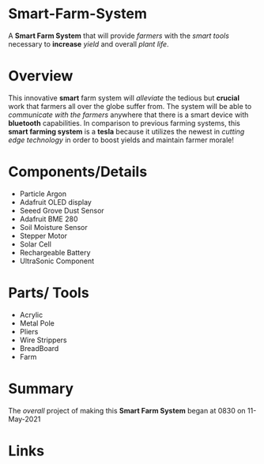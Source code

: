 # Smart-Farm-System
A **Smart Farm System** that will provide *farmers* with the *smart tools* necessary to **increase** *yield* and overall *plant life*. 

# Overview
This innovative **smart** farm system will *alleviate* the tedious but **crucial** work that farmers all over the globe suffer from. 
The system will be able to *communicate with the farmers* anywhere that there is a smart device with **bluetooth** capabilities. 
In comparison to previous farming systems, this **smart farming system** is a **tesla** because it utilizes the newest in *cutting edge technology* 
in order to boost yields and maintain farmer morale!

# Components/Details
* Particle Argon
* Adafruit OLED display
* Seeed Grove Dust Sensor
* Adafruit BME 280
* Soil Moisture Sensor
* Stepper Motor
* Solar Cell
* Rechargeable Battery
* UltraSonic Component

# Parts/ Tools
* Acrylic
* Metal Pole
* Pliers
* Wire Strippers
* BreadBoard
* Farm

# Summary
The *overall* project of making this **Smart Farm System** began at 0830 on 11-May-2021 

# Links